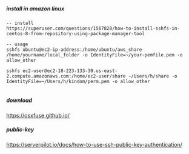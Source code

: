 ##### install in amazon linux
```
-- install
https://superuser.com/questions/1567828/how-to-install-sshfs-in-centos-8-from-repository-using-package-manager-tool

-- usage
sshfs ubuntu@ec2-ip-address:/home/ubuntu/aws_share /home/yourname/local_folder -o IdentityFile=~/your-pemfile.pem -o allow_other

sshfs ec2-user@ec2-18-223-133-30.us-east-2.compute.amazonaws.com:/home/ec2-user/share ~/Users/h/share -o IdentityFile=~/Users/h/kindom/perm.pem -o allow_other


```






##### download
https://osxfuse.github.io/



##### public-key
https://serverpilot.io/docs/how-to-use-ssh-public-key-authentication/
